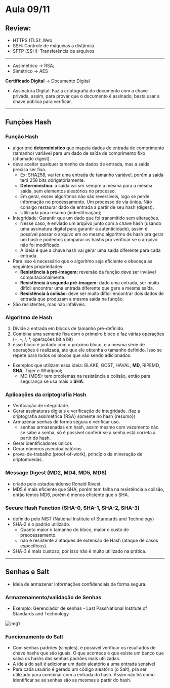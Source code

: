 # Aula 09/11

## Review:

- HTTPS (TLS): Web
- SSH: Controle de máquinas a distância
- SFTP (SSH): Transferência de arquivos

---

- Assimétrico -> RSA;
- Simétrico -> AES


**Certificado Digital** -> Documento Digital
- Assinatura Digital: Faz a criptografia do documento com a chave privada, assim, para provar que o documento é assinado, basta usar a chave pública para verificar.

---

## Funções Hash

### Função Hash

- algoritmo **determínistico** que mapeia dados de entrada de comprimento (tamanho) variável para um dado de saída de comprimento fixo (chamado digest).
- deve aceitar qualquer tamanho de dados de entrada, mas a saída precisa ser fixa.
    - Ex: SHA258, vai ter uma entrada de tamanho variável, porém a saída terá 258 bits obrigatóriamente.
    - **Determinístico**: a saída vai ser sempre a mesma para a mesma saída, sem elementos aleatórios no processo.
    - Em geral, esses algoritmos não são reversíveis, logo se perde informação no processamento. Um processo de via única. Não consigo restaurar dado de entrada a partir de seu hash (digest).
    - Utilizada para resumo (indentificação);
- Integridade: Garantir que um dado que foi transmitido sem alterações.
    - Nesse caso, é enviado um arquivo junto com a chave hash (usando uma assinatura digital para garantir a autenticidade), assim é possível passar o arquivo em no mesmo algoritmo de hash pra gerar um hash e podemos comparar os hashs pra verificar se o arquivo não foi modificado.
    - A ideia é que a chave hash vai gerar uma saída diferente para cada entrada.
- Para isso é necessário que o algoritmo seja eficiente e obeceça as seguintes propriedades:
    - **Resistência à pré-imagem:** reversão da função deve ser inviável computacionalmente.
    - **Resistência à segunda pré-imagem:** dado uma entrada, ser muito difícil encontrar uma entrada diferente que gere a mesma saída.
    - **Resistência à colisão:** deve ser muito difícil encontrar dois dados de entrada que produzam a mesma saída na função.
- São resistentes, mas não infalíveis.

### Algoritmo de Hash

1. Divide a entrada em blocos de tamanho pré-definido.
2. Combina uma semente fixa com o primeiro bloco e faz várias operações (+, -, /, *, operações bit a bit)
3. esse bloco é juntado com o próximo bloco, e a mesma série de operações é realizada, até que ele obtenha o tamanho definido. Isso se repete para todos os blocos que vão sendo adicionados.
- Exemplos que utilizam essa ideia: BLAKE, GOST, HAVAL, **MD**, RIPEMD, **SHA**, Tiger e Whirlpool;
    - MD (MD5): tem problemas na resistência a colisão, então para segurança se usa mais o **SHA**.

### Aplicações da criptografia Hash

- Verificação de integridade.
- Gerar assinaturas digitais e verificação de integridade. (faz a criptografia assimétrica {RSA} somente no hash {resumo})
- Armazenar senhas de forma segura e verificar uso.
    - senhas armazenadas em hash, assim mesmo com vazamento não se sabe a senha, só é possível conferir se a senha está correta a partir do hash.
- Gerar identificadores únicos
- Gerar números pseudoaleatórios
- prova-de-trabalho (proof-of-work), princípio da mineração de criptomoedas.
  
### Message Digest (MD2, MD4, MD5, MD6)

- criado pelo estadounidense Ronald Rivest.
- MD5 é mais eficiente que SHA, porém tem falha na resistência a colisão, então temos MD6, porém é menos eficiente que o SHA.

### Secure Hash Function (SHA-0, SHA-1, SHA-2, SHA-3)
- definido pelo NIST (National Institute of Standards and Technology)
- SHA-2 é o padrão utilizado.
    - Quanto maior o tamanho do bloco, maior o custo de preocessamento.
    - não é resistente a ataques de extensão de Hash (ataque de casos específicos).
- SHA-3 é mais custoso, por isso não é muito utilizado na prática.

---

## Senhas e Salt

- Ideia de armazenar informações confidenciais de forma segura.

### Armazenamento/validação de Senhas
- Exemplo: Gerenciador de senhas - Last PassNational Institute of
Standards and Technology

![img1](img1.png)

### Funcionamento do Salt

- Com senhas padrões (simples), é possível verificar os resultados de chave hashs que são iguais. O que acontece é que existe um banco que salva os hashs das senhas padrões mais utilizadas.
- A ideia do salt é adicionar um dado aleatório a uma entrada sensível
- Para cada usuário é gerado um código aleatório (o Salt), pra ser utilizado para combinar com a entrada do hash. Assim não há como identificar se as senhas são as mesmas a partir do hash.
